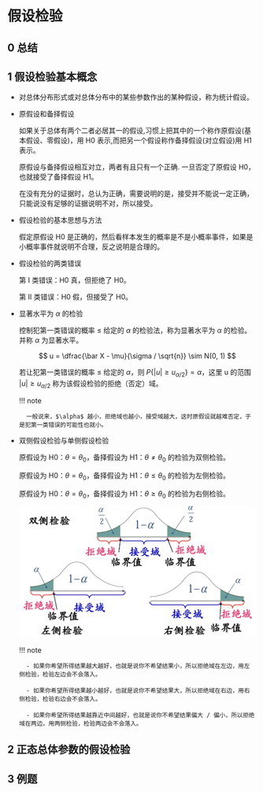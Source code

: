 # 假设检验
## 0 总结  

## 1 假设检验基本概念

- 对总体分布形式或对总体分布中的某些参数作出的某种假设，称为统计假设。
- 原假设和备择假设

    如果关于总体有两个二者必居其一的假设,习惯上把其中的一个称作原假设(基本假设、零假设)，用 H0 表示,而把另一个假设称作备择假设(对立假设)用 H1 表示。

    原假设与备择假设相互对立，两者有且只有一个正确. 一旦否定了原假设 H0，也就接受了备择假设 H1。

    在没有充分的证据时，总认为正确，需要说明的是，接受并不能说一定正确，只能说没有足够的证据说明不对，所以接受。

- 假设检验的基本思想与方法

    假定原假设 H0 是正确的，然后看样本发生的概率是不是小概率事件，如果是小概率事件就说明不合理，反之说明是合理的。

- 假设检验的两类错误

    第 I 类错误：H0 真，但拒绝了 H0。

    第 II 类错误：H0 假，但接受了 H0。

- 显著水平为 $\alpha$ 的检验

    控制犯第一类错误的概率 $\le$ 给定的 $\alpha$ 的检验法，称为显著水平为 $\alpha$ 的检验。并称 $\alpha$ 为显著水平。

    $$
      u = \dfrac{\bar X - \mu}{\sigma / \sqrt{n}} \sim N(0, 1)
    $$

    若让犯第一类错误的概率 $\le$ 给定的 $\alpha$，则 $P\left \{ |u| \ge u_{\alpha / 2} \right \} = \alpha$，这里 u 的范围 $|u| \ge u_{\alpha / 2}$ 称为该假设检验的拒绝（否定）域。

    !!! note

        一般说来，$\alpha$ 越小，拒绝域也越小，接受域越大，这时原假设就越难否定，于是犯第一类错误的可能性也就小。

- 双侧假设检验与单侧假设检验

    原假设为 H0：$\theta = \theta_0$，备择假设为 H1：$\theta \ne \theta_0$ 的检验为双侧检验。

    原假设为 H0：$\theta = \theta_0$，备择假设为 H1：$\theta \le \theta_0$ 的检验为左侧检验。

    原假设为 H0：$\theta = \theta_0$，备择假设为 H1：$\theta \ge \theta_0$ 的检验为右侧检验。

    ![8.1-1](images/8/8.1-1.png)

    !!! note

        - 如果你希望所得结果越大越好，也就是说你不希望结果小，所以拒绝域在左边，用左侧检验，检验左边会不会落入。

        - 如果你希望所得结果越小越好，也就是说你不希望结果大，所以拒绝域在右边，用右侧检验，检验右边会不会落入。

        - 如果你希望所得结果越靠近中间越好，也就是说你不希望结果偏大 / 偏小，所以拒绝域在两边，用两侧检验，检验两边会不会落入。

## 2 正态总体参数的假设检验




## 3 例题


